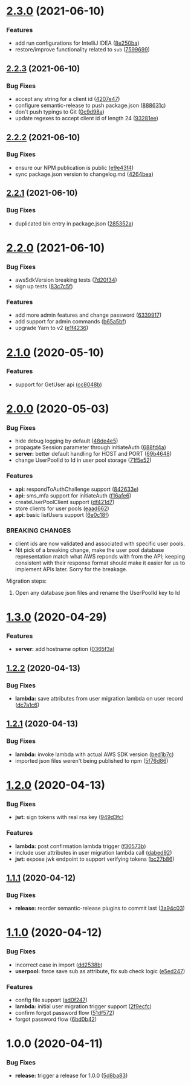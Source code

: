 # [2.3.0](https://github.com/lckroom/cognito-local/compare/v2.2.3...v2.3.0) (2021-06-10)


### Features

* add run configurations for IntelliJ IDEA ([8e250ba](https://github.com/lckroom/cognito-local/commit/8e250ba8beac10f3cd1e3f066336ceb47344c3b0))
* restore/improve functionality related to `sub` ([7599699](https://github.com/lckroom/cognito-local/commit/759969901d3d42976bc65387deafa2f3a4f459a5))

## [2.2.3](https://github.com/lckroom/cognito-local/compare/v2.2.2...v2.2.3) (2021-06-10)


### Bug Fixes

* accept any string for a client id ([4207e47](https://github.com/lckroom/cognito-local/commit/4207e47f01d2185c6f21b33ffc67c4a94fa8da3b))
* configure semantic-release to push package.json ([888631c](https://github.com/lckroom/cognito-local/commit/888631c471475cb26763dbc38c9abd4205188156))
* don't push typings to Git ([0c9d98a](https://github.com/lckroom/cognito-local/commit/0c9d98ac7c8a9d44d52757de7e2675a5f2dfff7e))
* update regexes to accept client id of length 24 ([93281ee](https://github.com/lckroom/cognito-local/commit/93281ee8f23b90d5ece27b7eae97c2f968fafc1b))

## [2.2.2](https://github.com/lckroom/cognito-local/compare/v2.2.1...v2.2.2) (2021-06-10)


### Bug Fixes

* ensure our NPM publication is public ([e9e43f4](https://github.com/lckroom/cognito-local/commit/e9e43f4f6e141361df0eb319a941c06ae962bdec))
* sync package.json version to changelog.md ([4264bea](https://github.com/lckroom/cognito-local/commit/4264bea3fdc56110f2845e109a5907e1a2c6afb4))

## [2.2.1](https://github.com/lckroom/cognito-local/compare/v2.2.0...v2.2.1) (2021-06-10)


### Bug Fixes

* duplicated bin entry in package.json ([285352a](https://github.com/lckroom/cognito-local/commit/285352a703447579e4e2b31b3b9d695698aeaf88))

# [2.2.0](https://github.com/lckroom/cognito-local/compare/v2.1.0...v2.2.0) (2021-06-10)


### Bug Fixes

* awsSdkVersion breaking tests ([7d20f34](https://github.com/lckroom/cognito-local/commit/7d20f340c7e42ee5a6be0b3fff79e2975befd1ee))
* sign up tests ([83c7c5f](https://github.com/lckroom/cognito-local/commit/83c7c5fd87b3ddab6cc70d92ede819ac3f08bb50))


### Features

* add more admin features and change password ([6339917](https://github.com/lckroom/cognito-local/commit/63399177ab4dc7b891425f9d4dd5d2756a71c60d))
* add support for admin commands ([b65a5bf](https://github.com/lckroom/cognito-local/commit/b65a5bf99192e0ef88bac371cb7935a2c8ad299f))
* upgrade Yarn to v2 ([e1f4236](https://github.com/lckroom/cognito-local/commit/e1f423625ea45edf0d481dd0f8380e4401deb4b7))

# [2.1.0](https://github.com/jagregory/cognito-local/compare/v2.0.0...v2.1.0) (2020-05-10)


### Features

* support for GetUser api ([cc8048b](https://github.com/jagregory/cognito-local/commit/cc8048b08d2937844e1bb3bcf5d966ed28b26465))

# [2.0.0](https://github.com/jagregory/cognito-local/compare/v1.3.0...v2.0.0) (2020-05-03)


### Bug Fixes

* hide debug logging by default ([48de4e5](https://github.com/jagregory/cognito-local/commit/48de4e5be1e1a1c47768910355c3010e6923865d))
* propagate Session parameter through initiateAuth ([688fd4a](https://github.com/jagregory/cognito-local/commit/688fd4a476160fe9c99fbea19c5fd94e36d1a060))
* **server:** better default handling for HOST and PORT ([69b4648](https://github.com/jagregory/cognito-local/commit/69b4648977807d6491caa1243848c430d68f641b))
* change UserPoolId to Id in user pool storage ([71f5e52](https://github.com/jagregory/cognito-local/commit/71f5e524a249a0c17a3cd30af53205a1ba0c93e3))


### Features

* **api:** respondToAuthChallenge support ([842633e](https://github.com/jagregory/cognito-local/commit/842633ea779ceed39be78338d6ccd6f613c7e0c0))
* **api:** sms_mfa support for initiateAuth ([f16afe6](https://github.com/jagregory/cognito-local/commit/f16afe60bcfad03ec960a0a6e5d3ccb594c38708))
* createUserPoolClient support ([df421d7](https://github.com/jagregory/cognito-local/commit/df421d7ca83312f6b643d5ee9d3e9aa0bfff63a4))
* store clients for user pools ([eaad662](https://github.com/jagregory/cognito-local/commit/eaad66279346fbc8f5b8bb3b8ea6c9fd5d6882a8))
* **api:** basic listUsers support ([6e0c18f](https://github.com/jagregory/cognito-local/commit/6e0c18f162733b25fd3590bf1e87dc87d077e395))


### BREAKING CHANGES

* client ids are now validated and associated with
specific user pools.
* Nit pick of a breaking change, make the user pool
database representation match what AWS reponds with from the API;
keeping consistent with their response format should make it easier for
us to implement APIs later. Sorry for the breakage.

Migration steps:

1. Open any database json files and rename the UserPoolId key to Id

# [1.3.0](https://github.com/jagregory/cognito-local/compare/v1.2.2...v1.3.0) (2020-04-29)


### Features

* **server:** add hostname option ([0365f3a](https://github.com/jagregory/cognito-local/commit/0365f3acac5ff8a6541834ca26fbe04fdf176743))

## [1.2.2](https://github.com/jagregory/cognito-local/compare/v1.2.1...v1.2.2) (2020-04-13)


### Bug Fixes

* **lambda:** save attributes from user migration lambda on user record ([dc7a1c6](https://github.com/jagregory/cognito-local/commit/dc7a1c6b2db2851760df106daededa9bf849a5d6))

## [1.2.1](https://github.com/jagregory/cognito-local/compare/v1.2.0...v1.2.1) (2020-04-13)


### Bug Fixes

* **lambda:** invoke lambda with actual AWS SDK version ([bed1b7c](https://github.com/jagregory/cognito-local/commit/bed1b7c971f0f87891133151035a1d6960c2cf6b))
* imported json files weren't being published to npm ([5f76d86](https://github.com/jagregory/cognito-local/commit/5f76d8671cd8172eb94abe00e252ad4a511e7d47))

# [1.2.0](https://github.com/jagregory/cognito-local/compare/v1.1.1...v1.2.0) (2020-04-13)


### Bug Fixes

* **jwt:** sign tokens with real rsa key ([949d3fc](https://github.com/jagregory/cognito-local/commit/949d3fcbad8e247047922580fe237e537bf50926))


### Features

* **lambda:** post confirmation lambda trigger ([f30573b](https://github.com/jagregory/cognito-local/commit/f30573b771109e7da28687805c6b7734f89fce80))
* include user attributes in user migration lambda call ([dabed92](https://github.com/jagregory/cognito-local/commit/dabed92182ff7dc5285ea21dbc042584b1ce2cd9))
* **jwt:** expose jwk endpoint to support verifying tokens ([bc27b86](https://github.com/jagregory/cognito-local/commit/bc27b867ff8eeabbeade3fcf983dd38d3b8953f7))

## [1.1.1](https://github.com/jagregory/cognito-local/compare/v1.1.0...v1.1.1) (2020-04-12)


### Bug Fixes

* **release:** reorder semantic-release plugins to commit last ([3a94c03](https://github.com/jagregory/cognito-local/commit/3a94c031d8699470f03a08b6fd5e85058b6a22f3))

# [1.1.0](https://github.com/jagregory/cognito-local/compare/v1.0.0...v1.1.0) (2020-04-12)


### Bug Fixes

* incorrect case in import ([dd2538b](https://github.com/jagregory/cognito-local/commit/dd2538b48b7939b5772d0bb3a5b0d2e8bca101ae))
* **userpool:** force save sub as attribute, fix sub check logic ([e5ed247](https://github.com/jagregory/cognito-local/commit/e5ed247d10fdf9411ec9ec8785301d18bc7aca5c))


### Features

* config file support ([ad0f247](https://github.com/jagregory/cognito-local/commit/ad0f2471f9ec73cb5668adf32560ea154570f801))
* **lambda:** initial user migration trigger support ([2f9ecfc](https://github.com/jagregory/cognito-local/commit/2f9ecfcf06738ae5d08013b0a96b71b48e852596))
* confirm forgot password flow ([51df572](https://github.com/jagregory/cognito-local/commit/51df572d6be9e444f0cb330a8c6935b5788b2e32))
* forgot password flow ([6bd0b42](https://github.com/jagregory/cognito-local/commit/6bd0b42ba04993859f775ab517bb41be9c06b0b4))

# 1.0.0 (2020-04-11)


### Bug Fixes

* **release:** trigger a release for 1.0.0 ([5d8ba83](https://github.com/jagregory/cognito-local/commit/5d8ba83bff87009d4655570912ecddec4d4f6f9f))
